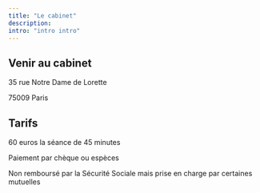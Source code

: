 ```yaml
---
title: "Le cabinet"
description: 
intro: "intro intro"
---
```


## Venir au cabinet

35 rue Notre Dame de Lorette

75009 Paris 

## Tarifs

60 euros la séance de 45 minutes

Paiement par chèque ou espèces

Non remboursé par la Sécurité Sociale mais prise en charge par certaines mutuelles

